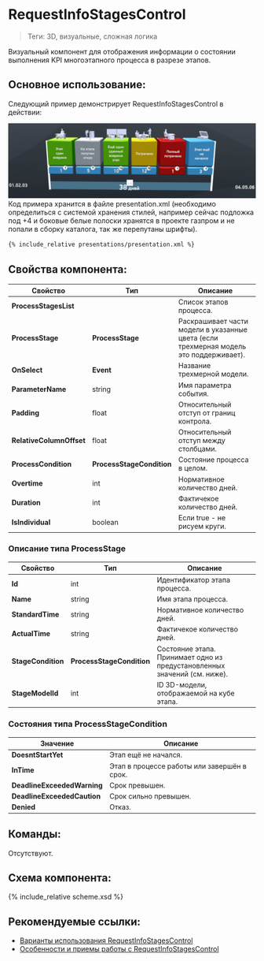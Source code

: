 # RequestInfoStagesControl
> Теги: 3D, визуальные, сложная логика 

Визуальный компонент для отображения информации о состоянии выполнения KPI многоэтапного процесса в разрезе этапов.  

## Основное использование:

Следующий пример демонстрирует RequestInfoStagesControl в действии:

![RequestInfoStagesControl](screenshots/presentation.png)Код примера хранится в файле presentation.xml (необходимо определиться с системой хранения стилей, например сейчас подложка под +4 и боковые белые полоски хранятся в проекте газпром и не попали в сборку каталога, так же перепутаны шрифты).

```xml
{% include_relative presentations/presentation.xml %}
```

## Свойства компонента:

| **Свойство**             | **Тип**                   | **Описание**                             |
| ------------------------ | ------------------------- | ---------------------------------------- |
| **ProcessStagesList**    |                           | Список этапов процесса.                  |
| **ProcessStage**         | **ProcessStage**          | Раскрашивает части модели в указанные цвета (если трехмерная модель это поддерживает). |
| **OnSelect**             | **Event**                 | Название трехмерной модели.              |
| **ParameterName**        | string                    | Имя параметра события.                   |
| **Padding**              | float                     | Относительный отступ от границ контрола. |
| **RelativeColumnOffset** | float                     | Относительный отступ между столбцами.    |
| **ProcessCondition**     | **ProcessStageCondition** | Состояние процесса в целом.              |
| **Overtime**             | int                       | Нормативное количество дней.             |
| **Duration**             | int                       | Фактичекое количество дней.              |
| **IsIndividual**         | boolean                   | Если true - не рисуем круги.             |

### Описание типа **ProcessStage**

| **Свойство**       | **Тип**                   | **Описание**                             |
| ------------------ | ------------------------- | ---------------------------------------- |
| **Id**             | int                       | Идентификатор этапа процесса.            |
| **Name**           | string                    | Имя этапа процесса.                      |
| **StandardTime**   | string                    | Нормативное количество дней.             |
| **ActualTime**     | string                    | Фактичекое количество дней.              |
| **StageCondition** | **ProcessStageCondition** | Состояние этапа. Принимает одно из предустановленных значений (см. ниже). |
| **StageModelId**   | int                       | ID 3D-модели, отображаемой на кубе этапа. |

### Состояния типа **ProcessStageCondition**

| **Значение**                | **Описание**                             |
| --------------------------- | ---------------------------------------- |
| **DoesntStartYet**          | Этап ещё не начался.                     |
| **InTime**                  | Этап в процессе работы или завершён в срок. |
| **DeadlineExceededWarning** | Срок превышен.                           |
| **DeadlineExceededCaution** | Срок сильно превышен.                    |
| **Denied**                  | Отказ.                                   |

## Команды:

 Отсутствуют.

## Схема компонента:

{% include_relative scheme.xsd %}

## Рекомендуемые ссылки:

* [Варианты использования RequestInfoStagesControl](presentations.md)
* [Особенности и приемы работы с RequestInfoStagesControl](hints.md)

